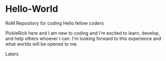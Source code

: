 # Hello-World
RoM Repository for coding
Hello fellow coders

PickleRick here and I am new to coding and I'm excited to learn, develop, and help others whoever I can.
I'm looking forward to this experience and what worlds will be opened to me.

Laters

